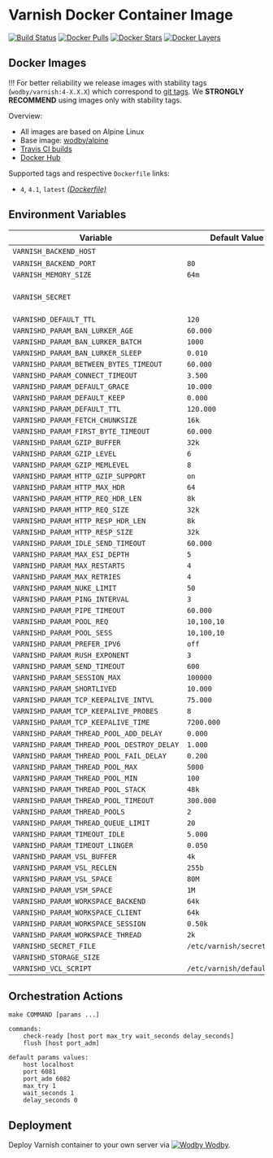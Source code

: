 # Varnish Docker Container Image

[![Build Status](https://travis-ci.org/wodby/varnish.svg?branch=master)](https://travis-ci.org/wodby/varnish)
[![Docker Pulls](https://img.shields.io/docker/pulls/wodby/varnish.svg)](https://hub.docker.com/r/wodby/varnish)
[![Docker Stars](https://img.shields.io/docker/stars/wodby/varnish.svg)](https://hub.docker.com/r/wodby/varnish)
[![Docker Layers](https://images.microbadger.com/badges/image/wodby/varnish.svg)](https://microbadger.com/images/wodby/varnish)

## Docker Images

!!! For better reliability we release images with stability tags (`wodby/varnish:4-X.X.X`) which correspond to [git tags](https://github.com/wodby/varnish/releases). We **STRONGLY RECOMMEND** using images only with stability tags. 

Overview:

* All images are based on Alpine Linux
* Base image: [wodby/alpine](https://github.com/wodby/alpine)
* [Travis CI builds](https://travis-ci.org/wodby/varnish) 
* [Docker Hub](https://hub.docker.com/r/wodby/varnish)

Supported tags and respective `Dockerfile` links:

* `4`, `4.1`, `latest` [_(Dockerfile)_](https://github.com/wodby/varnish/tree/master/4/Dockerfile)

## Environment Variables

| Variable                                   | Default Value              | Description                      |
| ------------------------------------------ | -------------------------- | -------------------------------- |
| `VARNISH_BACKEND_HOST`                     |                            | Mandatory                        |
| `VARNISH_BACKEND_PORT`                     | `80`                       |                                  |
| `VARNISH_MEMORY_SIZE`                      | `64m`                      |                                  |
| `VARNISH_SECRET`                           |                            | Generated automatically if blank |
| `VARNISHD_DEFAULT_TTL`                     | `120`                      |                                  |
| `VARNISHD_PARAM_BAN_LURKER_AGE`            | `60.000`                   |                                  |
| `VARNISHD_PARAM_BAN_LURKER_BATCH`          | `1000`                     |                                  |
| `VARNISHD_PARAM_BAN_LURKER_SLEEP`          | `0.010`                    |                                  |
| `VARNISHD_PARAM_BETWEEN_BYTES_TIMEOUT`     | `60.000`                   |                                  |
| `VARNISHD_PARAM_CONNECT_TIMEOUT`           | `3.500`                    |                                  |
| `VARNISHD_PARAM_DEFAULT_GRACE`             | `10.000`                   |                                  |
| `VARNISHD_PARAM_DEFAULT_KEEP`              | `0.000`                    |                                  |
| `VARNISHD_PARAM_DEFAULT_TTL`               | `120.000`                  |                                  |
| `VARNISHD_PARAM_FETCH_CHUNKSIZE`           | `16k`                      |                                  |
| `VARNISHD_PARAM_FIRST_BYTE_TIMEOUT`        | `60.000`                   |                                  |
| `VARNISHD_PARAM_GZIP_BUFFER`               | `32k`                      |                                  |
| `VARNISHD_PARAM_GZIP_LEVEL`                | `6`                        |                                  |
| `VARNISHD_PARAM_GZIP_MEMLEVEL`             | `8`                        |                                  |
| `VARNISHD_PARAM_HTTP_GZIP_SUPPORT`         | `on`                       |                                  |
| `VARNISHD_PARAM_HTTP_MAX_HDR`              | `64`                       |                                  |
| `VARNISHD_PARAM_HTTP_REQ_HDR_LEN`          | `8k`                       |                                  |
| `VARNISHD_PARAM_HTTP_REQ_SIZE`             | `32k`                      |                                  |
| `VARNISHD_PARAM_HTTP_RESP_HDR_LEN`         | `8k`                       |                                  |
| `VARNISHD_PARAM_HTTP_RESP_SIZE`            | `32k`                      |                                  |
| `VARNISHD_PARAM_IDLE_SEND_TIMEOUT`         | `60.000`                   |                                  |
| `VARNISHD_PARAM_MAX_ESI_DEPTH`             | `5`                        |                                  |
| `VARNISHD_PARAM_MAX_RESTARTS`              | `4`                        |                                  |
| `VARNISHD_PARAM_MAX_RETRIES`               | `4`                        |                                  |
| `VARNISHD_PARAM_NUKE_LIMIT`                | `50`                       |                                  |
| `VARNISHD_PARAM_PING_INTERVAL`             | `3`                        |                                  |
| `VARNISHD_PARAM_PIPE_TIMEOUT`              | `60.000`                   |                                  |
| `VARNISHD_PARAM_POOL_REQ`                  | `10,100,10`                |                                  |
| `VARNISHD_PARAM_POOL_SESS`                 | `10,100,10`                |                                  |
| `VARNISHD_PARAM_PREFER_IPV6`               | `off`                      |                                  |
| `VARNISHD_PARAM_RUSH_EXPONENT`             | `3`                        |                                  |
| `VARNISHD_PARAM_SEND_TIMEOUT`              | `600`                      |                                  |
| `VARNISHD_PARAM_SESSION_MAX`               | `100000`                   |                                  |
| `VARNISHD_PARAM_SHORTLIVED`                | `10.000`                   |                                  |
| `VARNISHD_PARAM_TCP_KEEPALIVE_INTVL`       | `75.000`                   |                                  |
| `VARNISHD_PARAM_TCP_KEEPALIVE_PROBES`      | `8`                        |                                  |
| `VARNISHD_PARAM_TCP_KEEPALIVE_TIME`        | `7200.000`                 |                                  |
| `VARNISHD_PARAM_THREAD_POOL_ADD_DELAY`     | `0.000`                    |                                  |
| `VARNISHD_PARAM_THREAD_POOL_DESTROY_DELAY` | `1.000`                    |                                  |
| `VARNISHD_PARAM_THREAD_POOL_FAIL_DELAY`    | `0.200`                    |                                  |
| `VARNISHD_PARAM_THREAD_POOL_MAX`           | `5000`                     |                                  |
| `VARNISHD_PARAM_THREAD_POOL_MIN`           | `100`                      |                                  |
| `VARNISHD_PARAM_THREAD_POOL_STACK`         | `48k`                      |                                  |
| `VARNISHD_PARAM_THREAD_POOL_TIMEOUT`       | `300.000`                  |                                  |
| `VARNISHD_PARAM_THREAD_POOLS`              | `2`                        |                                  |
| `VARNISHD_PARAM_THREAD_QUEUE_LIMIT`        | `20`                       |                                  |
| `VARNISHD_PARAM_TIMEOUT_IDLE`              | `5.000`                    |                                  |
| `VARNISHD_PARAM_TIMEOUT_LINGER`            | `0.050`                    |                                  |
| `VARNISHD_PARAM_VSL_BUFFER`                | `4k`                       |                                  |
| `VARNISHD_PARAM_VSL_RECLEN`                | `255b`                     |                                  |
| `VARNISHD_PARAM_VSL_SPACE`                 | `80M`                      |                                  |
| `VARNISHD_PARAM_VSM_SPACE`                 | `1M`                       |                                  |
| `VARNISHD_PARAM_WORKSPACE_BACKEND`         | `64k`                      |                                  |
| `VARNISHD_PARAM_WORKSPACE_CLIENT`          | `64k`                      |                                  |
| `VARNISHD_PARAM_WORKSPACE_SESSION`         | `0.50k`                    |                                  |
| `VARNISHD_PARAM_WORKSPACE_THREAD`          | `2k`                       |                                  |
| `VARNISHD_SECRET_FILE`                     | `/etc/varnish/secret`      |                                  |
| `VARNISHD_STORAGE_SIZE`                    |                            |                                  |
| `VARNISHD_VCL_SCRIPT`                      | `/etc/varnish/default.vcl` |                                  |

## Orchestration Actions

```
make COMMAND [params ...]

commands:
    check-ready [host port max_try wait_seconds delay_seconds]
    flush [host port_adm]
 
default params values:
    host localhost
    port 6081
    port_adm 6082
    max_try 1
    wait_seconds 1
    delay_seconds 0
```

## Deployment

Deploy Varnish container to your own server via [![Wodby](https://www.google.com/s2/favicons?domain=wodby.com) Wodby](https://cloud.wodby.com/stackhub/0e6ce021-9c23-4478-a6e7-d37fd7c054eb/overview).
